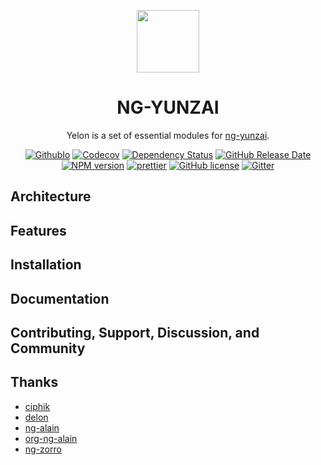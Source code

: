 <p align="center">
  <a href="https://github.com/hbyunzai/yelon">
    <img width="100" src="./_screenshot/logo.svg"/>
  </a>
</p>

<h1 align="center">
NG-YUNZAI
</h1>

<div align="center">

  Yelon is a set of essential modules for [ng-yunzai](https://github.com/hbyunzai/ng-yunzai).

[![GithubIo](https://img.shields.io/github/workflow/status/hbyunzai/yelon/Deploy?label=github.io&style=flat-square
)](https://ng.yunzainfo.com)
[![Codecov](https://img.shields.io/codecov/c/github/hbyunzai/yelon?style=flat-square)](https://codecov.io/gh/hbyunzai/yelon)
[![Dependency Status](https://david-dm.org/hbyunzai/yelon/status.svg?style=flat-square)](https://david-dm.org/hbyunzai/yelon)
[![GitHub Release Date](https://img.shields.io/github/release-date/hbyunzai/yelon.svg?style=flat-square)](https://github.com/hbyunzai/yelon/releases)
[![NPM version](https://img.shields.io/npm/v/ng-yunzai?style=flat-square)](https://www.npmjs.com/package/ng-yunzai)
[![prettier](https://img.shields.io/badge/code_style-prettier-ff69b4.svg?style=flat-square)](https://prettier.io/)
[![GitHub license](https://img.shields.io/github/license/mashape/apistatus.svg?style=flat-square)](https://github.com/hbyunzai/yelon/blob/master/LICENSE)
[![Gitter](https://img.shields.io/gitter/room/hbyunzai/yelon?style=flat-square)](https://gitter.im/ng-yunzai/community)
</div>


## Architecture
## Features
## Installation
## Documentation
## Contributing, Support, Discussion, and Community
## Thanks
- [ciphik](https://github.com/cipchk)
- [delon](https://github.com/ng-alain/delon)
- [ng-alain](https://github.com/ng-alain/ng-alain)
- [org-ng-alain](https://github.com/ng-alain)
- [ng-zorro](https://ng.ant.design)


